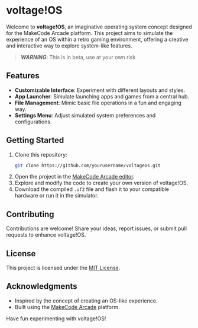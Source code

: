# voltage!OS

Welcome to **voltage!OS**, an imaginative operating system concept designed for the MakeCode Arcade platform. This project aims to simulate the experience of an OS within a retro gaming environment, offering a creative and interactive way to explore system-like features.
> ***WARNING***:
> This is in beta, use at your own risk
## Features

- **Customizable Interface**: Experiment with different layouts and styles.
- **App Launcher**: Simulate launching apps and games from a central hub.
- **File Management**: Mimic basic file operations in a fun and engaging way.
- **Settings Menu**: Adjust simulated system preferences and configurations.

## Getting Started

1. Clone this repository:
    ```bash
    git clone https://github.com/yourusername/voltageos.git
    ```
2. Open the project in the [MakeCode Arcade editor](https://arcade.makecode.com/).
3. Explore and modify the code to create your own version of voltage!OS.
4. Download the compiled `.uf2` file and flash it to your compatible hardware or run it in the simulator.

## Contributing

Contributions are welcome! Share your ideas, report issues, or submit pull requests to enhance voltage!OS.

## License

This project is licensed under the [MIT License](LICENSE).

## Acknowledgments

- Inspired by the concept of creating an OS-like experience.
- Built using the [MakeCode Arcade](https://arcade.makecode.com/) platform.

Have fun experimenting with voltage!OS!